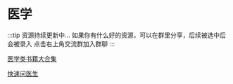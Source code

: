# 医学

:::tip 资源持续更新中...
如果你有什么好的资源，可以在群里分享，后续被选中后会被录入
点击右上角交流群加入群聊
:::

[医学类书籍大合集](https://pan.quark.cn/s/d73093f228f4#/list/share/9f86ef7a64b1490889d579d0f762be47-【医学类书籍大合集】)

[快速问医生](https://www.120ask.com/)